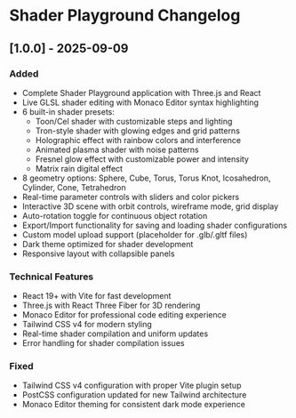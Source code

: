 # Shader Playground Changelog

## [1.0.0] - 2025-09-09

### Added
- Complete Shader Playground application with Three.js and React
- Live GLSL shader editing with Monaco Editor syntax highlighting
- 6 built-in shader presets:
  - Toon/Cel shader with customizable steps and lighting
  - Tron-style shader with glowing edges and grid patterns
  - Holographic effect with rainbow colors and interference
  - Animated plasma shader with noise patterns
  - Fresnel glow effect with customizable power and intensity
  - Matrix rain digital effect
- 8 geometry options: Sphere, Cube, Torus, Torus Knot, Icosahedron, Cylinder, Cone, Tetrahedron
- Real-time parameter controls with sliders and color pickers
- Interactive 3D scene with orbit controls, wireframe mode, grid display
- Auto-rotation toggle for continuous object rotation
- Export/Import functionality for saving and loading shader configurations
- Custom model upload support (placeholder for .glb/.gltf files)
- Dark theme optimized for shader development
- Responsive layout with collapsible panels

### Technical Features
- React 19+ with Vite for fast development
- Three.js with React Three Fiber for 3D rendering
- Monaco Editor for professional code editing experience
- Tailwind CSS v4 for modern styling
- Real-time shader compilation and uniform updates
- Error handling for shader compilation issues

### Fixed
- Tailwind CSS v4 configuration with proper Vite plugin setup
- PostCSS configuration updated for new Tailwind architecture
- Monaco Editor theming for consistent dark mode experience